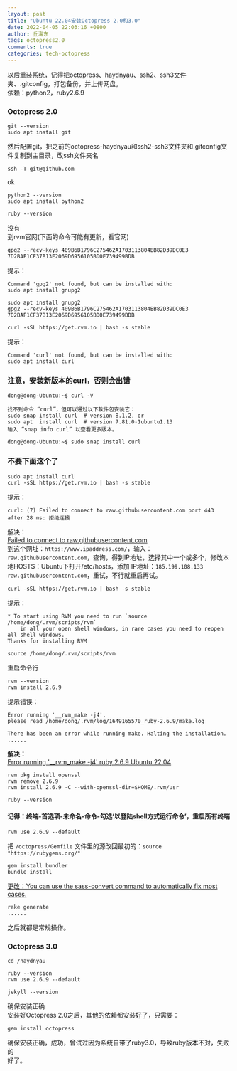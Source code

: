 ```yaml
---
layout: post
title: "Ubuntu 22.04安装Octopress 2.0和3.0"
date: 2022-04-05 22:03:16 +0800
author: 丘海东 
tags: octopress2.0
comments: true
categories: tech-octopress
---
```

以后重装系统，记得把octopress、haydnyau、ssh2、ssh3文件夹、.gitconfig，打包备份，并上传网盘。  
依赖：python2，ruby2.6.9  
### Octopress 2.0
```
git --version
sudo apt install git
```
然后配置git，把之前的octopress-haydnyau和ssh2-ssh3文件夹和.gitconfig文件复制到主目录，改ssh文件夹名  
```
ssh -T git@github.com
```
ok  
```
python2 --version
sudo apt install python2

ruby --version
```
没有  
到rvm官网(下面的命令可能有更新，看官网)  
```
gpg2 --recv-keys 409B6B1796C275462A1703113804BB82D39DC0E3 7D2BAF1CF37B13E2069D6956105BD0E739499BDB
```
提示：  
```
Command 'gpg2' not found, but can be installed with:
sudo apt install gnupg2
```
```
sudo apt install gnupg2
gpg2 --recv-keys 409B6B1796C275462A1703113804BB82D39DC0E3 7D2BAF1CF37B13E2069D6956105BD0E739499BDB

curl -sSL https://get.rvm.io | bash -s stable
```
提示：  
```
Command 'curl' not found, but can be installed with:
sudo apt install curl
```

### 注意，安装新版本的curl，否则会出错  

```
dong@dong-Ubuntu:~$ curl -V

找不到命令 “curl”，但可以通过以下软件包安装它：
sudo snap install curl  # version 8.1.2, or
sudo apt  install curl  # version 7.81.0-1ubuntu1.13
输入 “snap info curl” 以查看更多版本。

dong@dong-Ubuntu:~$ sudo snap install curl
```

### 不要下面这个了
```
sudo apt install curl
curl -sSL https://get.rvm.io | bash -s stable
```
提示：  
```
curl: (7) Failed to connect to raw.githubusercontent.com port 443 after 28 ms: 拒绝连接
```
解决：  
[Failed to connect to raw.githubusercontent.com](https://blog.csdn.net/u014375643/article/details/115826506)  
到这个网址：`https://www.ipaddress.com/`，输入：`raw.githubusercontent.com`，查询，得到IP地址，选择其中一个或多个，修改本地HOSTS：Ubuntu下打开/etc/hosts，添加 IP地址：`185.199.108.133 raw.githubusercontent.com`，重试，不行就重启再试。  
```
curl -sSL https://get.rvm.io | bash -s stable
```
提示：  
```  
* To start using RVM you need to run `source /home/dong/.rvm/scripts/rvm`
    in all your open shell windows, in rare cases you need to reopen all shell windows.
Thanks for installing RVM
```
```
source /home/dong/.rvm/scripts/rvm
```
重启命令行  
```
rvm --version
rvm install 2.6.9
```
提示错误：  
```
Error running '__rvm_make -j4',
please read /home/dong/.rvm/log/1649165570_ruby-2.6.9/make.log

There has been an error while running make. Halting the installation.
......
```

**解决：**  
[Error running '__rvm_make -j4' ruby 2.6.9 Ubuntu 22.04 ](https://github.com/rvm/rvm/issues/4370)  

```
rvm pkg install openssl
rvm remove 2.6.9
rvm install 2.6.9 -C --with-openssl-dir=$HOME/.rvm/usr
```
```
ruby --version
```

#### 记得：终端-首选项-未命名-命令-勾选‘以登陆shell方式运行命令’，重启所有终端

```
rvm use 2.6.9 --default
```

把 `/octopress/Gemfile` 文件里的源改回最初的：`source "https://rubygems.org/"`

```
gem install bundler
bundle install
```
[更改：You can use the sass-convert command to automatically fix most cases.](https://qiuhaidong.github.io/blog/2022/03/26/you-can-use-the-sass-convert-command-to-automatically-fix-most-cases/)
  
```
rake generate
......
```
之后就都是常规操作。  



### Octopress 3.0
```
cd /haydnyau
```
```
ruby --version
rvm use 2.6.9 --default
```
```
jekyll --version
```
确保安装正确  
安装好Octopress 2.0之后，其他的依赖都安装好了，只需要：  
```
gem install octopress
```
确保安装正确，成功，曾试过因为系统自带了ruby3.0，导致ruby版本不对，失败的  
好了。
